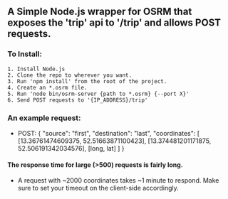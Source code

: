 ## A Simple Node.js wrapper for OSRM that exposes the 'trip' api to '/trip' and allows POST requests.


### To Install:
    1. Install Node.js
    2. Clone the repo to wherever you want.
    3. Run 'npm install' from the root of the project.
    4. Create an *.osrm file.
    5. Run 'node bin/osrm-server {path to *.osrm} {--port X}'
    6. Send POST requests to '{IP_ADDRESS}/trip'



### An example request:

* POST:
    {
      "source": "first",
      "destination": "last",
      "coordinates":
      [
        [13.36761474609375, 52.51663871100423],
            [13.374481201171875, 52.506191342034576], [long, lat]
       ]
    }
    
#### The response time for large (>500) requests is fairly long.

* A request with ~2000 coordinates takes ~1 minute to respond. Make sure to set your timeout on the client-side accordingly.
